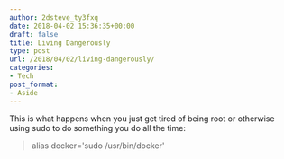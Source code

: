 ```yaml
---
author: 2dsteve_ty3fxq
date: 2018-04-02 15:36:35+00:00
draft: false
title: Living Dangerously
type: post
url: /2018/04/02/living-dangerously/
categories:
- Tech
post_format:
- Aside
---
```


This is what happens when you just get tired of being root or otherwise using sudo to do something you do all the time:



<blockquote>alias docker='sudo /usr/bin/docker'</blockquote>
